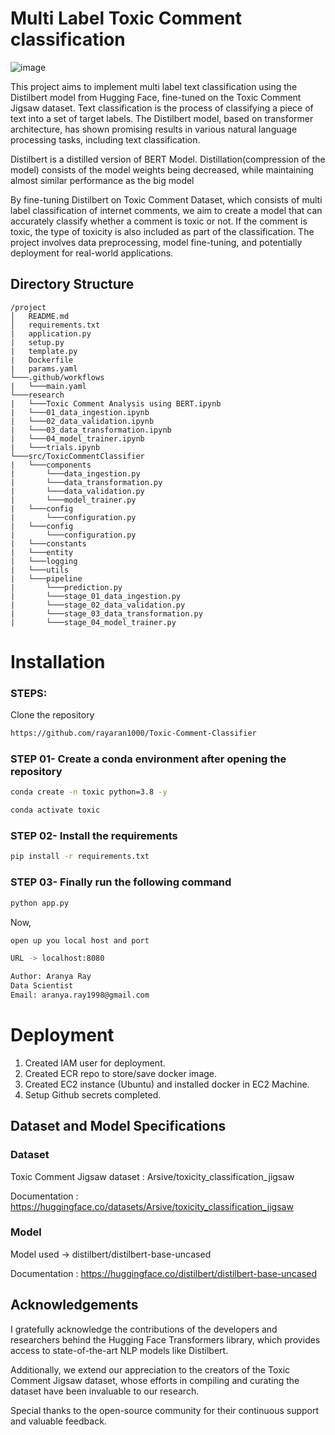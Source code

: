 
# Multi Label Toxic Comment classification

![image](https://miro.medium.com/v2/resize:fit:720/format:webp/1*PIs25RW-zFYGalzlzgdI9A.jpeg)


This project aims to implement multi label text classification using the Distilbert model from Hugging Face, fine-tuned on the Toxic Comment Jigsaw dataset. Text classification is the process of classifying a piece of text into a set of target labels. The Distilbert model, based on transformer architecture, has shown promising results in various natural language processing tasks, including text classification.

Distilbert is a distilled version of BERT Model. Distillation(compression of the model) consists of the model weights being decreased, while maintaining almost similar performance as the big model

By fine-tuning Distilbert on Toxic Comment Dataset, which consists of multi label classification of internet comments, we aim to create a model that can accurately classify whether a comment is toxic or not. If the comment is toxic, the type of toxicity is also included as part of the classification. The project involves data preprocessing, model fine-tuning, and potentially deployment for real-world applications.


## Directory Structure

```plaintext
/project
│   README.md
│   requirements.txt
|   application.py
|   setup.py
|   template.py
|   Dockerfile
|   params.yaml
└───.github/workflows
|   └───main.yaml
└───research
|   └───Toxic Comment Analysis using BERT.ipynb
|   └───01_data_ingestion.ipynb
|   └───02_data_validation.ipynb
|   └───03_data_transformation.ipynb
|   └───04_model_trainer.ipynb 
|   └───trials.ipynb 
└───src/ToxicCommentClassifier
|   └───components
|       └───data_ingestion.py
|       └───data_transformation.py
|       └───data_validation.py
|       └───model_trainer.py
|   └───config
|       └───configuration.py
|   └───config
|       └───configuration.py
|   └───constants
|   └───entity
|   └───logging
|   └───utils
|   └───pipeline
|       └───prediction.py
|       └───stage_01_data_ingestion.py
|       └───stage_02_data_validation.py
|       └───stage_03_data_transformation.py
|       └───stage_04_model_trainer.py

```

# Installation
### STEPS:

Clone the repository

```bash
https://github.com/rayaran1000/Toxic-Comment-Classifier
```
### STEP 01- Create a conda environment after opening the repository

```bash
conda create -n toxic python=3.8 -y
```

```bash
conda activate toxic
```


### STEP 02- Install the requirements
```bash
pip install -r requirements.txt
```

### STEP 03- Finally run the following command
```bash
python app.py
```

Now,
```bash
open up you local host and port 

URL -> localhost:8080
```


```bash
Author: Aranya Ray
Data Scientist
Email: aranya.ray1998@gmail.com

```




    
# Deployment

1. Created IAM user for deployment.
2. Created ECR repo to store/save docker image.
3. Created EC2 instance (Ubuntu) and installed docker in EC2 Machine.
3. Setup Github secrets completed.

## Dataset and Model Specifications

### Dataset 
Toxic Comment Jigsaw dataset : Arsive/toxicity_classification_jigsaw

Documentation : https://huggingface.co/datasets/Arsive/toxicity_classification_jigsaw

### Model
Model used -> distilbert/distilbert-base-uncased

Documentation : https://huggingface.co/distilbert/distilbert-base-uncased
## Acknowledgements

I gratefully acknowledge the contributions of the developers and researchers behind the Hugging Face Transformers library, which provides access to state-of-the-art NLP models like Distilbert. 

Additionally, we extend our appreciation to the creators of the Toxic Comment Jigsaw dataset, whose efforts in compiling and curating the dataset have been invaluable to our research. 

Special thanks to the open-source community for their continuous support and valuable feedback.

